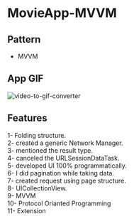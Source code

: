 # MovieApp-MVVM

## Pattern
- MVVM

## App GIF
![video-to-gif-converter](https://user-images.githubusercontent.com/113445110/198036560-bd1906dd-1ee6-44ad-b781-45f465a45820.gif)

## Features
1- Folding structure. <br/>
2- created a generic Network Manager. <br/>
3- mentioned the result type. <br/>
4- canceled the URLSessionDataTask. <br/>
5- developed UI 100% programmatically. <br/>
6- I did pagination while taking data. <br/>
7- created request using page structure. <br/>
8- UICollectionView. <br/>
9- MVVM <br/>
10- Protocol Orianted Programming <br/>
11- Extension <br/>
